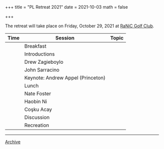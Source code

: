 +++
title = "PL Retreat 2021"
date = 2021-10-03
math = false

+++

The retreat will take place on Friday, October 29, 2021 at
[RaNiC Golf Club](https://ranic.org/).


| Time | Session                                | Topic |
|------|----------------------------------------|-------|
|      | Breakfast                              |       |
|      | Introductions                          |       |
|      | Drew Zagieboylo                        |       |
|      | John Sarracino                         |       |
|      | Keynote: Andrew Appel (Princeton)      |       |
|      | Lunch                                  |       |
|      | Nate Foster                            |       |
|      | Haobin Ni                              |       |
|      | Coşku Acay                             |       |
|      | Discussion                             |       |
|      | Recreation                             |       |

---

[Archive](../)
